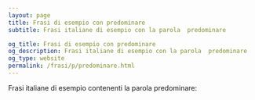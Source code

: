 ```yaml
---
layout: page
title: Frasi di esempio con predominare 
subtitle: Frasi italiane di esempio con la parola  predominare

og_title: Frasi di esempio con predominare 
og_description: Frasi italiane di esempio con la parola  predominare
og_type: website
permalink: /frasi/p/predominare.html
---
```


Frasi italiane di esempio contenenti la parola predominare:


